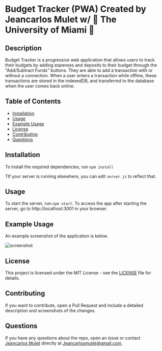 # Budget Tracker (PWA)  Created by Jeancarlos Mulet w/ 🙌 The University of Miami 🙌

## Description

Budget Tracker is a progressive web application that allows users to track their budgets by adding expenses and deposits to their budget through the "Add/Subtract Funds" buttons. They are able to add a transaction with or without a connection. When a user enters a transaction while offline, these transactions are stored in the indexedDB, and transferred to the database when the user comes back online.

## Table of Contents

- [Installation](#installation)
- [Usage](#usage)
- [Example Usage](#example-usage)
- [License](#license)
- [Contributing](#contributing)
- [Questions](#questions)

## Installation

To install the required dependencies, run `npm install`

TIf your server is running elsewhere, you can edit `server.js` to reflect that.

## Usage

To start the server, run `npm start`. To access the app after starting the server, go to http://localhost:3001 in your browser.

## Example Usage



An example screenshot of the application is below.

![screenshot](assets/screenshot/screenshot.jpg)

## License

This project is licensed under the MIT License - see the [LICENSE](LICENSE) file for details.

## Contributing

If you want to contribute, open a Pull Request and include a detailed description and screenshots of the changes.

## Questions

If you have any questions about the repo, open an issue or contact [Jeancarlos Mulet](https://github.com/jclos305) directly at Jeancarlosmulet@gmail.com.